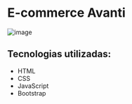 # E-commerce Avanti

![image](https://github.com/user-attachments/assets/1447ab78-6392-4c25-96fb-7c1d10e7e665)

## Tecnologias utilizadas:
- HTML
- CSS
- JavaScript
- Bootstrap
